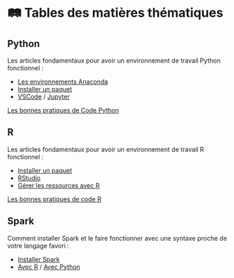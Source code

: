 # 🛤 Tables des matières thématiques

## Python

Les articles fondamentaux pour avoir un environnement de travail Python fonctionnel :

* [Les environnements Anaconda](../organiser/conda-env.md)
* [Installer un paquet](../paquets/python.md)
* [VSCode](../ide/vscode.md) / [Jupyter](../ide/jupyterlab.md)

[Les bonnes pratiques de Code Python](../developper/python.md)

## R

Les articles fondamentaux pour avoir un environnement de travail R fonctionnel :

* [Installer un paquet](../paquets/r.md)
* [RStudio](../ide/rstudio.md)
* [Gérer les ressources avec R](../performance-calculs/r.md)

[Les bonnes pratiques de code R](../developper/r.md)

## Spark

Comment installer Spark et le faire fonctionner avec une syntaxe proche de votre langage favori :

* [Installer Spark](../spark/installer.md)
* [Avec R](../spark/r.md) / [Avec Python](../spark/python.md)

